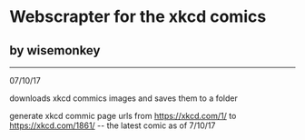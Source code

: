 # Webscrapter for the xkcd comics
## by wisemonkey
-----------------
07/10/17

downloads xkcd commics images and saves them to a folder
 
generate xkcd commic page urls
from https://xkcd.com/1/
to   https://xkcd.com/1861/ -- the latest comic as of 7/10/17 
